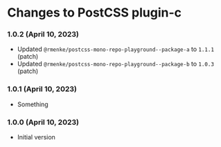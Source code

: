 # Changes to PostCSS plugin-c

### 1.0.2 (April 10, 2023)

- Updated `@rmenke/postcss-mono-repo-playground--package-a` to `1.1.1` (patch)
- Updated `@rmenke/postcss-mono-repo-playground--package-b` to `1.0.3` (patch)

### 1.0.1 (April 10, 2023)

- Something

### 1.0.0 (April 10, 2023)

- Initial version
